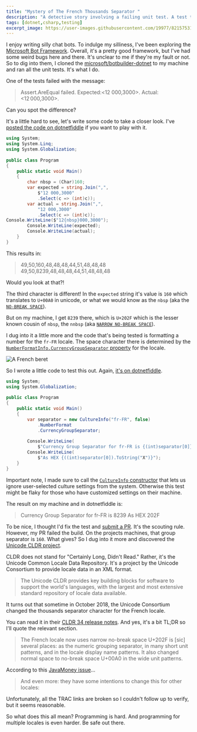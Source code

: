 ```yaml
---
title: "Mystery of The French Thousands Separator "
description: "A detective story involving a failing unit test. A test that passes the build, but fails on my machine. And how the Unicode Consortium is at the center of it all."
tags: [dotnet,csharp,testing]
excerpt_image: https://user-images.githubusercontent.com/19977/82157531-dce6f180-9836-11ea-9a33-6cc5069e339f.png
---
```


I enjoy writing silly chat bots. To indulge my silliness, I've been exploring the [Microsoft Bot Framework](https://dev.botframework.com/). Overall, it's a pretty good framework, but I've had some weird bugs here and there. It's unclear to me if they're my fault or not. So to dig into them, I cloned the [microsoft/botbuilder-dotnet](https://github.com/microsoft/botbuilder-dotnet/) to my machine and ran all the unit tests. It's what I do.

One of the tests failed with the message:

> Assert.AreEqual failed. Expected:<12 000,3000>. Actual:<12 000,3000>.

Can you spot the difference?

It's a little hard to see, let's write some code to take a closer look. I've [posted the code on dotnetfiddle](https://dotnetfiddle.net/YUGELH) if you want to play with it.

```csharp
using System;
using System.Linq;
using System.Globalization;
					
public class Program
{
	public static void Main()
	{
        char nbsp = (Char)160;
		var expected = string.Join(",",
			$"12 000,3000"
			.Select(c => (int)c));
		var actual = string.Join(",",
			"12 000,3000"
			.Select(c => (int)c));
Console.WriteLine($"12{nbsp}000,3000");
		Console.WriteLine(expected);
		Console.WriteLine(actual);
	}
}
```

This results in:

> 49,50,160,48,48,48,44,51,48,48,48
> 49,50,8239,48,48,48,44,51,48,48,48

Would you look at that?!

The third character is different! In the `expected` string it's value is `160` which translates to `U+00A0` in unicode, or what we would know as the `nbsp` (aka the [`NO-BREAK SPACE`](https://www.fileformat.info/info/unicode/char/00a0/index.htm)).

But on my machine, I get `8239` there, which is `U+202F` which is the lesser known cousin of `nbsp`, the `nnbsp` (aka [`NARROW NO-BREAK SPACE`](https://www.fileformat.info/info/unicode/char/202f/index.htm)).

I dug into it a little more and the code that's being tested is formatting a number for the `fr-FR` locale. The space character there is determined by the [`NumberFormatInfo.CurrencyGroupSeparator` property](https://docs.microsoft.com/en-us/dotnet/api/system.globalization.numberformatinfo.currencygroupseparator?view=netcore-3.1) for the locale.

![A French beret](https://user-images.githubusercontent.com/19977/82157531-dce6f180-9836-11ea-9a33-6cc5069e339f.png "I'm unimaginative so a French beret is the best I could do for representing the French locale")

So I wrote a little code to test this out. Again, [it's on dotnetfiddle](https://dotnetfiddle.net/YDLsGS).

```csharp
using System;
using System.Globalization;
					
public class Program
{
	public static void Main()
	{
		var separator = new CultureInfo("fr-FR", false)
			.NumberFormat
			.CurrencyGroupSeparator;
		
		Console.WriteLine(
			$"Currency Group Separator for fr-FR is {(int)separator[0]}");
		Console.WriteLine(
			$"As HEX {((int)separator[0]).ToString("X")}");
	}
}
```

Important note, I made sure to call the [`CultureInfo` constructor](https://docs.microsoft.com/en-us/dotnet/api/system.globalization.cultureinfo.-ctor?view=netcore-3.1#System_Globalization_CultureInfo__ctor_System_Int32_System_Boolean_) that lets us ignore user-selected culture settings from the system. Otherwise this test might be flaky for those who have customized settings on their machine.

The result on my machine and in dotnetfiddle is:

> Currency Group Separator for fr-FR is 8239
> As HEX 202F

To be nice, I thought I'd fix the test and [submit a PR](https://github.com/microsoft/botbuilder-dotnet/pull/3936). It's the scouting rule. However, my PR failed the build. On the projects machines, that group separator is `160`. What gives? So I dug into it more and discovered the [Unicode CLDR project](http://cldr.unicode.org/).

CLDR does not stand for "Certainly Long, Didn't Read." Rather, it's the Unicode Common Locale Data Repository. It's a project by the Unicode Consortium to provide locale data in an XML format.

> The Unicode CLDR provides key building blocks for software to support the world's languages, with the largest and most extensive standard repository of locale data available.

It turns out that sometime in October 2018, the Unicode Consortium changed the thousands separator character for the French locale.

You can read it in their [CLDR 34 release notes](http://cldr.unicode.org/index/downloads/cldr-34). And yes, it's a bit TL;DR so I'll quote the relevant section.

> The French locale now uses narrow no-break space U+202F is [sic] several places: as the numeric grouping separator, in many short unit patterns, and in the locale display name patterns. It also changed normal space to no-break space U+00A0 in the wide unit patterns.

According to this [JavaMoney issue](https://github.com/JavaMoney/jsr354-ri/issues/193#issuecomment-457941385)...

> And even more: they have some intentions to change this for other locales:

Unfortunately, all the TRAC links are broken so I couldn't follow up to verify, but it seems reasonable.

So what does this all mean? Programming is hard. And programming for multiple locales is even harder. Be safe out there.